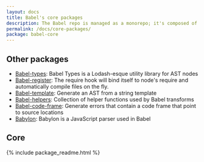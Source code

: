 ```yaml
---
layout: docs
title: Babel's core packages
description: The Babel repo is managed as a monorepo; it's composed of many npm packages
permalink: /docs/core-packages/
package: babel-core
---
```


## Other packages

* [Babel-types](babel-types): Babel Types is a Lodash-esque utility library for AST nodes
* [Babel-register](babel-register): The require hook will bind itself to node's require and automatically compile files on the fly.
* [Babel-template](babel-template): Generate an AST from a string template
* [Babel-helpers](babel-helpers): Collection of helper functions used by Babel transforms
* [Babel-code-frame](babel-code-frame): Generate errors that contain a code frame that point to source locations
* [Babylon](babylon): Babylon is a JavaScript parser used in Babel

## Core

{% include package_readme.html %}
